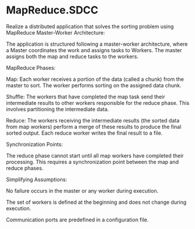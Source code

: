 # MapReduce.SDCC
Realize a distributed application that solves the sorting problem using MapReduce
Master-Worker Architecture:

The application is structured following a master-worker architecture, where a Master coordinates the work and assigns tasks to Workers.
The master assigns both the map and reduce tasks to the workers.

MapReduce Phases:

Map: Each worker receives a portion of the data (called a chunk) from the master to sort. The worker performs sorting on the assigned data chunk.

Shuffle: The workers that have completed the map task send their intermediate results to other workers responsible for the reduce phase. This involves partitioning the intermediate data.

Reduce: The workers receiving the intermediate results (the sorted data from map workers) perform a merge of these results to produce the final sorted output. Each reduce worker writes the final result to a file.

Synchronization Points:

The reduce phase cannot start until all map workers have completed their processing. This requires a synchronization point between the map and reduce phases.

Simplifying Assumptions:

No failure occurs in the master or any worker during execution.

The set of workers is defined at the beginning and does not change during execution.

Communication ports are predefined in a configuration file.
